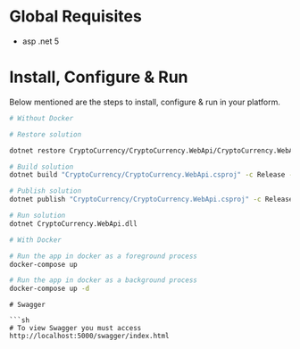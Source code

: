 # Global Requisites

* asp .net 5

# Install, Configure & Run

Below mentioned are the steps to install, configure & run in your platform.

```bash
# Without Docker

# Restore solution

dotnet restore CryptoCurrency/CryptoCurrency.WebApi/CryptoCurrency.WebApi.csproj

# Build solution
dotnet build "CryptoCurrency/CryptoCurrency.WebApi.csproj" -c Release -o /app/build

# Publish solution
dotnet publish "CryptoCurrency/CryptoCurrency.WebApi.csproj" -c Release -o /app/publish

# Run solution
dotnet CryptoCurrency.WebApi.dll

```

```bash
# With Docker

# Run the app in docker as a foreground process
docker-compose up

# Run the app in docker as a background process
docker-compose up -d


```


```
# Swagger

```sh
# To view Swagger you must access http://localhost:5000/swagger/index.html
```
